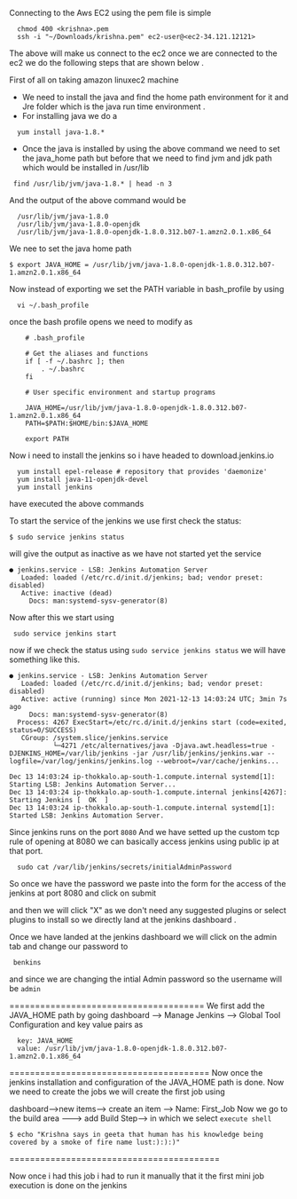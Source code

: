 Connecting to the Aws EC2 using the pem file is simple

```
  chmod 400 <krishna>.pem
  ssh -i "~/Downloads/krishna.pem" ec2-user@<ec2-34.121.12121>
```

The above will make us connect to the ec2 once we are connected to the ec2 we do the following steps that are shown below .

First of all on taking amazon linuxec2 machine
- We need to install the java and find the home path environment for it and Jre folder which is the java run time environment .
- For installing java we do a 
```
  yum install java-1.8.*
```

- Once the java is installed by using the above command we need to set the java_home path but before that we need to find jvm and jdk path which would be installed in /usr/lib
```
 find /usr/lib/jvm/java-1.8.* | head -n 3
```

And the output of the above command would be 
```
  /usr/lib/jvm/java-1.8.0
  /usr/lib/jvm/java-1.8.0-openjdk
  /usr/lib/jvm/java-1.8.0-openjdk-1.8.0.312.b07-1.amzn2.0.1.x86_64
```
We nee to set the java home path
```
$ export JAVA_HOME = /usr/lib/jvm/java-1.8.0-openjdk-1.8.0.312.b07-1.amzn2.0.1.x86_64
```

Now instead of exporting we set the PATH variable in bash_profile by using 

```
  vi ~/.bash_profile
```

once the bash profile opens we need to modify as
```
    # .bash_profile

    # Get the aliases and functions
    if [ -f ~/.bashrc ]; then
        . ~/.bashrc
    fi

    # User specific environment and startup programs

    JAVA_HOME=/usr/lib/jvm/java-1.8.0-openjdk-1.8.0.312.b07-1.amzn2.0.1.x86_64
    PATH=$PATH:$HOME/bin:$JAVA_HOME

    export PATH
```

Now i need to install the jenkins so i have headed to download.jenkins.io
```
  yum install epel-release # repository that provides 'daemonize'
  yum install java-11-openjdk-devel
  yum install jenkins
```
have executed the above commands

To start the service of the jenkins we use
first check the status:
```
$ sudo service jenkins status
```
will give the output as inactive as we have not started yet the service
```
● jenkins.service - LSB: Jenkins Automation Server
   Loaded: loaded (/etc/rc.d/init.d/jenkins; bad; vendor preset: disabled)
   Active: inactive (dead)
     Docs: man:systemd-sysv-generator(8)
```

Now after  this we start using
```
 sudo service jenkins start
```

now if we check the status using `sudo service jenkins status` we will have something like this. 
```
● jenkins.service - LSB: Jenkins Automation Server
   Loaded: loaded (/etc/rc.d/init.d/jenkins; bad; vendor preset: disabled)
   Active: active (running) since Mon 2021-12-13 14:03:24 UTC; 3min 7s ago
     Docs: man:systemd-sysv-generator(8)
  Process: 4267 ExecStart=/etc/rc.d/init.d/jenkins start (code=exited, status=0/SUCCESS)
   CGroup: /system.slice/jenkins.service
           └─4271 /etc/alternatives/java -Djava.awt.headless=true -DJENKINS_HOME=/var/lib/jenkins -jar /usr/lib/jenkins/jenkins.war --logfile=/var/log/jenkins/jenkins.log --webroot=/var/cache/jenkins...

Dec 13 14:03:24 ip-thokkalo.ap-south-1.compute.internal systemd[1]: Starting LSB: Jenkins Automation Server...
Dec 13 14:03:24 ip-thokkalo.ap-south-1.compute.internal jenkins[4267]: Starting Jenkins [  OK  ]
Dec 13 14:03:24 ip-thokkalo.ap-south-1.compute.internal systemd[1]: Started LSB: Jenkins Automation Server.
```

Since jenkins runs on the port `8080`
And we have setted up the custom tcp rule of opening at 8080 we can basically access jenkins using public ip at that port.
```
  sudo cat /var/lib/jenkins/secrets/initialAdminPassword
```

So once we have the password we paste into the form for the access of the jenkins at port 8080
and click on submit 

and then we will click "X" as we don't need any suggested plugins or select plugins to install so we directly land at the jenkins dashboard .

Once we have landed at the jenkins dashboard we will click on the admin tab and change our password to 

```
 benkins
```
and since we are changing the intial Admin password so the username will be `admin`


======================================
We first add the JAVA_HOME path by going dashboard --> Manage Jenkins --> Global Tool Configuration and key value pairs as
```
  key: JAVA_HOME
  value: /usr/lib/jvm/java-1.8.0-openjdk-1.8.0.312.b07-1.amzn2.0.1.x86_64
```

=======================================
Now once the jenkins installation and configuration of the JAVA_HOME path is done. Now we need to create the jobs we will create the first job using 

dashboard-->new items--> create an item --> Name: First_Job
Now we go to the build area ---> add Build Step--> in which we select `execute shell`
```
$ echo "Krishna says in geeta that human has his knowledge being covered by a smoke of fire name lust:):):)"
```
=========================================


Now once i had this job i had to run it manually that it the first mini job execution is done on the jenkins
